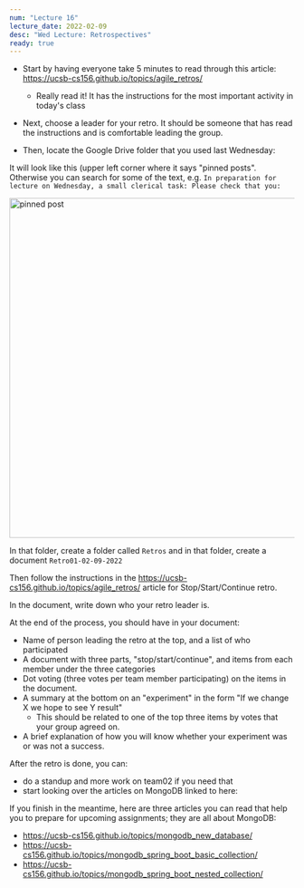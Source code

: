 ```yaml
---
num: "Lecture 16"
lecture_date: 2022-02-09
desc: "Wed Lecture: Retrospectives"
ready: true
---
```


* Start by having everyone take 5 minutes to read through this article: <https://ucsb-cs156.github.io/topics/agile_retros/>
  - Really read it!  It has the instructions for the most important activity in today's class
 
* Next, choose a leader for your retro. It should be someone that has read the instructions and is comfortable leading the group. 
* Then, locate the Google Drive folder that you used last Wednesday:

It will look like this (upper left corner where it says "pinned posts".  Otherwise you can search for some of the text, e.g. `In preparation for lecture on Wednesday, a small clerical task: Please check that you:`


<img alt="pinned post" src="https://user-images.githubusercontent.com/1119017/153278953-6a9502b3-3431-4c1a-9943-abaf2914f230.png" width="600" />

In that folder, create a folder called `Retros` and in that folder, create a document `Retro01-02-09-2022`

Then follow the instructions in the <https://ucsb-cs156.github.io/topics/agile_retros/> article for  Stop/Start/Continue retro.

In the document, write down who your retro leader is.

At the end of the process, you should have in your document:
* Name of person leading the retro at the top, and a list of who participated
* A document with three parts, "stop/start/continue", and items from each member under the three categories
* Dot voting (three votes per team member participating) on the items in the document.
* A summary at the bottom on an "experiment" in the form "If we change X we hope to see Y result"
  - This should be related to one of the top three items by votes that your group agreed on.
* A brief explanation of how you will know whether your experiment was or was not a success.

After the retro is done, you can:
* do a standup and more work on team02 if you need that
* start looking over the articles on MongoDB linked to here:

If you finish in the meantime, here are three articles you can read that help you to prepare for upcoming assignments; they are all about MongoDB:
* <https://ucsb-cs156.github.io/topics/mongodb_new_database/>
* <https://ucsb-cs156.github.io/topics/mongodb_spring_boot_basic_collection/>
* <https://ucsb-cs156.github.io/topics/mongodb_spring_boot_nested_collection/>
